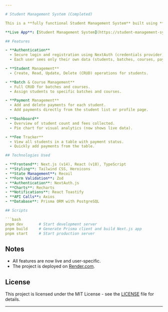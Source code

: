 ```yaml
---

# Student Management System (Completed)

This is a **fully functional Student Management System** built using **Next.js**. The app allows student, batch, course, and payment management, with authentication and a dashboard to track everything at a glance.

**Live App**: [Student Management System](https://student-management-system-42m1.onrender.com)

## Features

- **Authentication**
  - Secure login and registration using NextAuth (credentials provider).
  - Each user sees only their own data (students, batches, courses, payments).

- **Student Management**
  - Create, Read, Update, Delete (CRUD) operations for students.

- **Batch & Course Management**
  - Full CRUD for batches and courses.
  - Assign students to specific batches and courses.

- **Payment Management**
  - Add and delete payments for each student.
  - Add payments directly from the student list or profile page.

- **Dashboard**
  - Overview of student count and fees collected.
  - Pie chart for visual analytics (now shows live data).

- **Fee Tracker**
  - View all students in a table with payment status.
  - Quickly add payments from the table.

## Technologies Used

- **Frontend**: Next.js (v14), React (v18), TypeScript
- **Styling**: Tailwind CSS, Heroicons
- **State Management**: Recoil
- **Form Validation**: Zod
- **Authentication**: NextAuth.js
- **Charts**: Recharts
- **Notifications**: React Toastify
- **API Calls**: Axios
- **Database**: Prisma ORM with PostgreSQL

## Scripts

```bash
pnpm dev       # Start development server
pnpm build     # Generate Prisma client and build Next.js app
pnpm start     # Start production server
```

## Notes

- All features are now live and user-specific.
- The project is deployed on [Render.com](https://render.com).

## License

This project is licensed under the MIT License - see the [LICENSE](LICENSE) file for details.

---
```

